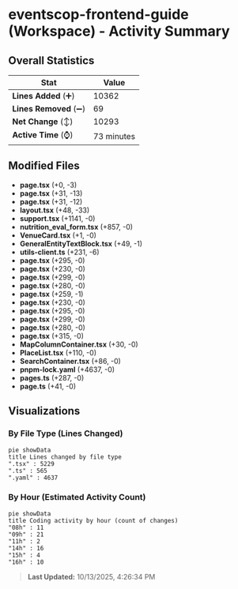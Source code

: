 # eventscop-frontend-guide (Workspace) - Activity Summary 

## Overall Statistics

| Stat                   | Value                                                             |
| ---------------------- | ----------------------------------------------------------------- |
| **Lines Added** (➕)   | 10362                                          |
| **Lines Removed** (➖) | 69                                        |
| **Net Change** (↕)    | 10293                |
| **Active Time** (⌚)   | 73 minutes |


## Modified Files
- **page.tsx** (+0, -3)
- **page.tsx** (+31, -13)
- **page.tsx** (+31, -12)
- **layout.tsx** (+48, -33)
- **support.tsx** (+1141, -0)
- **nutrition_eval_form.tsx** (+857, -0)
- **VenueCard.tsx** (+1, -0)
- **GeneralEntityTextBlock.tsx** (+49, -1)
- **utils-client.ts** (+231, -6)
- **page.tsx** (+295, -0)
- **page.tsx** (+230, -0)
- **page.tsx** (+299, -0)
- **page.tsx** (+280, -0)
- **page.tsx** (+259, -1)
- **page.tsx** (+230, -0)
- **page.tsx** (+295, -0)
- **page.tsx** (+299, -0)
- **page.tsx** (+280, -0)
- **page.tsx** (+315, -0)
- **MapColumnContainer.tsx** (+30, -0)
- **PlaceList.tsx** (+110, -0)
- **SearchContainer.tsx** (+86, -0)
- **pnpm-lock.yaml** (+4637, -0)
- **pages.ts** (+287, -0)
- **page.ts** (+41, -0)

## Visualizations

### By File Type (Lines Changed)

```mermaid
pie showData
title Lines changed by file type
".tsx" : 5229
".ts" : 565
".yaml" : 4637
```

### By Hour (Estimated Activity Count)

```mermaid
pie showData
title Coding activity by hour (count of changes)
"08h" : 11
"09h" : 21
"11h" : 2
"14h" : 16
"15h" : 4
"16h" : 10
```


> **Last Updated:** 10/13/2025, 4:26:34 PM